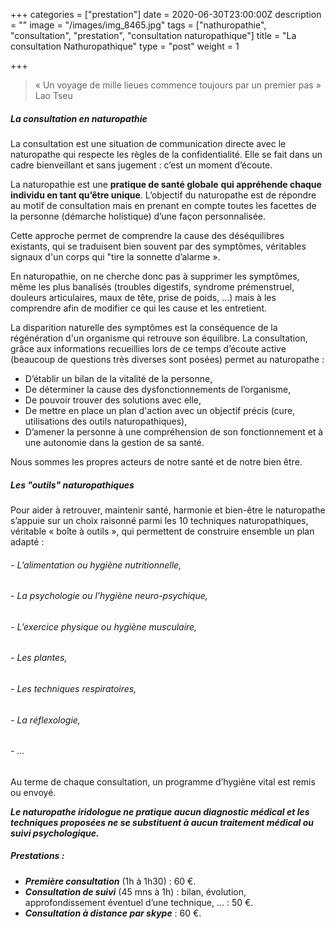 +++
categories = ["prestation"]
date = 2020-06-30T23:00:00Z
description = ""
image = "/images/img_8465.jpg"
tags = ["nathuropathie", "consultation", "prestation", "consultation naturopathique"]
title = "La consultation Nathuropathique"
type = "post"
weight = 1

+++
> « Un voyage de mille lieues commence toujours par un premier pas » Lao Tseu

##### La consultation en naturopathie

La consultation est une situation de communication directe avec le naturopathe qui respecte les règles de la confidentialité. Elle se fait dans un cadre bienveillant et sans jugement : c’est un moment d’écoute.

La naturopathie est une **pratique de santé globale** **qui appréhende chaque individu en tant qu’être unique**. L’objectif du naturopathe est de répondre au motif de consultation mais en prenant en compte toutes les facettes de la personne (démarche holistique) d’une façon personnalisée.

Cette approche permet de comprendre la cause des déséquilibres existants, qui se traduisent bien souvent par des symptômes, véritables signaux d'un corps qui "tire la sonnette d’alarme ».

En naturopathie, on ne cherche donc pas à supprimer les symptômes, même les plus banalisés (troubles digestifs, syndrome prémenstruel, douleurs articulaires, maux de tête, prise de poids, ...) mais à les comprendre afin de modifier ce qui les cause et les entretient.

La disparition naturelle des symptômes est la conséquence de la régénération d'un organisme qui retrouve son équilibre. La consultation, grâce aux informations recueillies lors de ce temps d’écoute active (beaucoup de questions très diverses sont posées) permet au naturopathe :

* D’établir un bilan de la vitalité de la personne,
* De déterminer la cause des dysfonctionnements de l’organisme,
* De pouvoir trouver des solutions avec elle,
* De mettre en place un plan d'action avec un objectif précis (cure, utilisations des outils naturopathiques),
* D’amener la personne à une compréhension de son fonctionnement et à une autonomie dans la gestion de sa santé.

Nous sommes les propres acteurs de notre santé et de notre bien être.

##### Les "outils" naturopathiques

Pour aider à retrouver, maintenir santé, harmonie et bien-être le naturopathe s’appuie sur un choix raisonné parmi les 10 techniques naturopathiques, véritable « boîte à outils », qui permettent de construire ensemble un plan adapté :

######  - L’alimentation ou hygiène nutritionnelle,

###### - La psychologie ou l’hygiène neuro-psychique,

###### - L’exercice physique ou hygiène musculaire,

###### - Les plantes,

###### - Les techniques respiratoires,

###### - La réflexologie,

###### - ...

Au terme de chaque consultation, un programme d’hygiène vital est remis ou envoyé.

**_Le naturopathe iridologue ne pratique aucun diagnostic médical et les techniques proposées ne se substituent à aucun traitement médical ou suivi psychologique._**

##### Prestations :

* **_Première consultation_** (1h à 1h30) : 60 €.
* **_Consultation de suivi_** (45 mns à 1h) : bilan, évolution, approfondissement éventuel d’une technique, ... : 50 €.
* **_Consultation à distance par skype_** : 60 €.